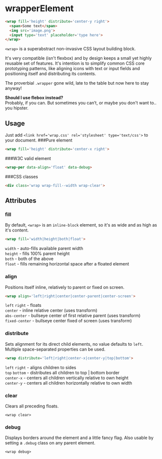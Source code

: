 # wrapperElement
```html
<wrap fill='height' distribute='center-y right'>
  <span>Some text</span>
  <img src='image.png'>
  <input type='text' placeholder='type here'>
</wrap>
```

`<wrap>` is a superabstract non-invasive CSS layout building block. 

It's very compatible (isn't flexbox) and by design keeps a small yet highly reusable set of features. It's intention is to simplify common CSS core prototyping patterns, like aligning icons with text or input fields and positioning itself and distributing its contents.  

The proverbial `.wrapper` gone wild, late to the table but now here to stay anyway!

__Should I use flebox instead?__  
Probably, if you can. But sometimes you can’t, or maybe you don't want to.. you hipster.  

## Usage
Just add `<link href='wrap.css' rel='stylesheet' type='text/css'>` to your document.
###Pure element

```html
<wrap fill='height' distribute='center-x right'>
```
###W3C valid element

```html
<wrap-per data-align='float' data-debug>
```
###CSS classes

```html
<div class='wrap wrap-fill--width wrap-clear'>
```  

## Attributes
### fill
By default, `<wrap>` is an `inline-block` element, so it's as wide and as high as it's content.
```html
<wrap fill='width|height|both|float'>
```  

`width` - auto-fills available parent width  
`height` - fills 100% parent height  
`both` - both of the above  
`float` - fills remaining horizontal space after a floated element

### align
Positions itself inline, relatively to parent or fixed on screen.
```html
<wrap align='left|right|center|center-parent|center-screen'>
```  

`left` `right` - floats  
`center` - inline relative center (uses transform)   
`abs-center` - bullseye center of first relative parent (uses transform)  
`fixed-center` - bullseye center fixed of screen (uses transform)

### distribute
Sets alignment for its direct child elements, no value defaults to `left`. Multiple space-separated properties can be used.
```html
<wrap distribute='left|right|center-x|center-y|top|bottom'>
```  

`left` `right` - aligns children to sides  
`top` `bottom` - distributes all children to top | bottom border  
`center-x` - centers all children vertically relative to own height  
`center-y` - centers all children horizontally relative to own width  


### clear
Clears all preceding floats.
```
<wrap clear>
```  

### debug
Displays borders around the element and a little fancy flag. Also usable by setting a `.debug` class on any parent element.
```
<wrap debug>
```
